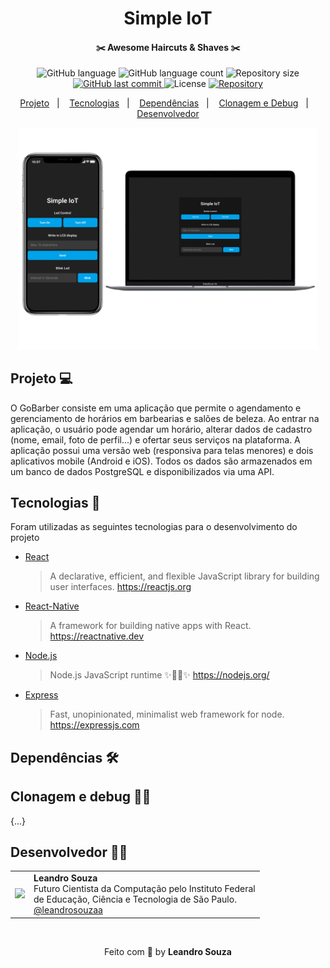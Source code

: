 <h1 align="center">
  Simple IoT
</h1>
<h4 align="center">✂️ Awesome Haircuts & Shaves ✂️</h4>

<p align="center">
  <img alt="GitHub language" src="https://img.shields.io/github/languages/top/leandrosouzaa/simple-iot">
  
  <img alt="GitHub language count" src="https://img.shields.io/github/languages/count/leandrosouzaa/simple-iot.svg">

  <img alt="Repository size" src="https://img.shields.io/github/repo-size/leandrosouzaa/simple-iot.svg">
  
  <a href="https://github.com/leandrosouzaa/github-explorer/commits/master">
    <img alt="GitHub last commit" src="https://img.shields.io/github/last-commit/leandrosouzaa/simple-iot.svg">
  </a>

  <img alt="License" src="https://img.shields.io/badge/license-MIT-brightgreen">
  
  <a href="https://github.com/leandrosouzaa/github-explorer/stargazers">
    <img alt="Repository" issues" src="https://img.shields.io/github/stars/leandrosouzaa/simple-iot?style=social" />                       </a>
</p>
                                                                                                                      
<p align="center">
  <a href="#-projeto">Projeto</a>&nbsp;&nbsp;&nbsp;|&nbsp;&nbsp;&nbsp;
  <a href="#-tecnologias">Tecnologias</a>&nbsp;&nbsp;&nbsp;|&nbsp;&nbsp;&nbsp;
  <a href="#-dependências">Dependências</a>&nbsp;&nbsp;&nbsp;|&nbsp;&nbsp;&nbsp;
  <a href="#-clonagem-e-debug">Clonagem e Debug</a>&nbsp;&nbsp;&nbsp;|&nbsp;&nbsp;&nbsp;
  <a href="#-desenvolvedor">Desenvolvedor</a>
</p>                                                                                                                      

<p align="center">
    <img alt="printscreen" title="#app" width="95%" src="/files/mock.png" width="100%" />
</p> 

## Projeto 💻 
O GoBarber consiste em uma aplicação que permite o agendamento e gerenciamento de horários em barbearias e salões de beleza. Ao entrar na aplicação, o usuário pode agendar um horário, alterar dados de cadastro (nome, email, foto de perfil...) e ofertar seus serviços na plataforma. A aplicação possui uma versão web (responsiva para telas menores) e dois aplicativos mobile (Android e iOS). Todos os dados são armazenados em um banco de dados PostgreSQL e disponibilizados via uma API.

## Tecnologias 👾
Foram utilizadas as seguintes tecnologias para o desenvolvimento do projeto
*  [React](https://github.com/facebook/react)
   >A declarative, efficient, and flexible JavaScript library for building user interfaces. https://reactjs.org
*  [React-Native](https://github.com/facebook/react-native)
   >A framework for building native apps with React. https://reactnative.dev
*  [Node.js](https://github.com/nodejs/node)
   >Node.js JavaScript runtime ✨🐢🚀✨ https://nodejs.org/
*  [Express](https://expressjs.com)
   >Fast, unopinionated, minimalist web framework for node. https://expressjs.com
   
## Dependências 🛠

## Clonagem e debug 👷‍♂️
  {...}

## Desenvolvedor 👨‍💻
 <table>
  <tr>
    <td>
      <img width="100px" src="https://avatars0.githubusercontent.com/u/51727533?s=460&u=db66dcd045f5e01193f7e162c4bbc193886ae348&v=4" />
    </td>
    <td>
      <b>Leandro Souza</b> <br />
      <span>Futuro Cientista da Computação pelo Instituto Federal<br /> de Educação, Ciência e Tecnologia de São Paulo.</span><br />
      <a href="https://github.com/leandrosouzaa">@leandrosouzaa</a>
    </td>
   </tr>
 </table>
<br />
<p align="center">Feito com 🖤 by <b>Leandro Souza</b></p>
